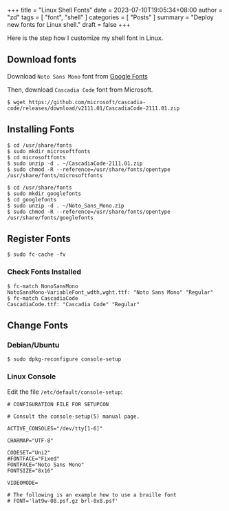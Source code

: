 +++
title =  "Linux Shell Fonts"
date = 2023-07-10T19:05:34+08:00
author = "zd"
tags = [ "font", "shell" ]
categories = [ "Posts" ]
summary = "Deploy new fonts for Linux shell."
draft = false
+++

Here is the step how I customize my shell font in Linux.

## Download fonts 

Download `Noto Sans Mono` font from [Google Fonts](https://fonts.google.com/noto/specimen/Noto+Sans+Mono?selection.family=Noto&query=noto+sans+mono)

Then, download `Cascadia Code` font from Microsoft.
```shell
$ wget https://github.com/microsoft/cascadia-code/releases/download/v2111.01/CascadiaCode-2111.01.zip
```

## Installing Fonts 

```shell
$ cd /usr/share/fonts 
$ sudo mkdir microsoftfonts
$ cd microsoftfonts
$ sudo unzip -d . ~/CascadiaCode-2111.01.zip
$ sudo chmod -R --reference=/usr/share/fonts/opentype /usr/share/fonts/microsoftfonts 
```

```shell
$ cd /usr/share/fonts 
$ sudo mkdir googlefonts
$ cd googlefonts
$ sudo unzip -d . ~/Noto_Sans_Mono.zip
$ sudo chmod -R --reference=/usr/share/fonts/opentype /usr/share/fonts/googlefonts 
```

## Register Fonts 

```shell
$ sudo fc-cache -fv
```

### Check Fonts Installed 

```shell 
$ fc-match NonoSansMono
NotoSansMono-VariableFont_wdth,wght.ttf: "Noto Sans Mono" "Regular"
$ fc-match CascadiaCode 
CascadiaCode.ttf: "Cascadia Code" "Regular"
```

## Change Fonts

### Debian/Ubuntu 

```shell
$ sudo dpkg-reconfigure console-setup
```

### Linux Console

Edit the file `/etc/default/console-setup`:

```console
# CONFIGURATION FILE FOR SETUPCON

# Consult the console-setup(5) manual page.

ACTIVE_CONSOLES="/dev/tty[1-6]"

CHARMAP="UTF-8"

CODESET="Uni2"
#FONTFACE="Fixed"
FONTFACE="Noto Sans Mono"
FONTSIZE="8x16"

VIDEOMODE=

# The following is an example how to use a braille font
# FONT='lat9w-08.psf.gz brl-8x8.psf'

```

